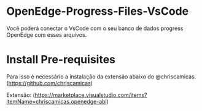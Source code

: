 # OpenEdge-Progress-Files-VsCode

Você poderá conectar o VsCode com o seu banco de dados progress OpenEdge com esses arquivos.


# Install Pre-requisites
Para isso é necessário a instalação da extensão abaixo do @chriscamicas. (https://github.com/chriscamicas)

Extensão: (https://marketplace.visualstudio.com/items?itemName=chriscamicas.openedge-abl)
